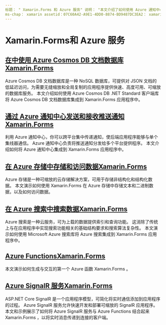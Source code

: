 ```yaml
---
标题： " Xamarin.Forms 和 Azure 服务" 说明： "本文介绍了如何使用 Azure 通知中心将跨平台推送通知发送到 Xamarin.Forms 应用程序。"
ms-chap： xamarin assetid：07C60A42-A9E1-4DD0-8874-BD9487DC3EA2： xamarin 窗体作者： davidbritch： dabritch ms. 日期：06/28/2019 非 loc： [ Xamarin.Forms ， Xamarin.Essentials ]
---
```


# <a name="xamarinforms-and-azure-services"></a>Xamarin.Forms和 Azure 服务

## <a name="consume-an-azure-cosmos-db-document-database-in-xamarinformsazure-cosmosdbmd"></a>[在中使用 Azure Cosmos DB 文档数据库Xamarin.Forms](azure-cosmosdb.md)

Azure Cosmos DB 文档数据库是一种 NoSQL 数据库，可提供对 JSON 文档的低延迟访问，为需要无缝缩放和全局复制的应用程序提供快速、高度可用、可缩放的数据库服务。 本文介绍如何使用 Azure Cosmos DB .NET Standard 客户端库将 Azure Cosmos DB 文档数据库集成到 Xamarin.Forms 应用程序中。

## <a name="send-and-receive-push-notifications-with-azure-notification-hubs-and-xamarinformsazure-notification-hubmd"></a>[通过 Azure 通知中心发送和接收推送通知Xamarin.Forms](azure-notification-hub.md)

利用 Azure 通知中心，你可以跨平台集中传递通知，使后端应用程序能够与单个集线器通信。 Azure 通知中心负责将推送通知分发给多个平台提供程序。 本文介绍如何将 Azure 通知中心集成到 Xamarin.Forms 应用程序中。

## <a name="store-and-access-data-in-azure-storage-from-xamarinformsazure-storagemd"></a>[在 Azure 存储中存储和访问数据Xamarin.Forms](azure-storage.md)

Azure 存储是一种可缩放的云存储解决方案，可用于存储非结构化和结构化数据。 本文演示如何使用 Xamarin.Forms 在 Azure 存储中存储文本和二进制数据，以及如何访问数据。

## <a name="search-data-with-azure-search-and-xamarinformsazure-searchmd"></a>[在 Azure 搜索中搜索数据Xamarin.Forms](azure-search.md)

Azure 搜索是一种云服务，可为上载的数据提供索引和查询功能。 这消除了传统上与在应用程序中实现搜索功能相关的基础结构要求和搜索算法复杂性。 本文演示如何使用 Microsoft Azure 搜索库将 Azure 搜索集成到 Xamarin.Forms 应用程序中。

## <a name="azure-functions-with-xamarinformsazure-functionsmd"></a>[Azure FunctionsXamarin.Forms](azure-functions.md)

本文演示如何生成与交互的第一个 Azure 函数 Xamarin.Forms 。

## <a name="azure-signalr-service-with-xamarinformsazure-signalrmd"></a>[Azure SignalR 服务Xamarin.Forms](azure-signalr.md)

ASP.NET Core SignalR 是一个应用程序模型，可简化将实时通信添加到应用程序的过程。 Azure SignalR 服务允许快速开发和部署可缩放的 SignalR 应用程序。 本文和示例展示了如何将 Azure SignalR 服务与 Azure Functions 结合起来 Xamarin.Forms ，以将实时消息传递到连接的客户端。
